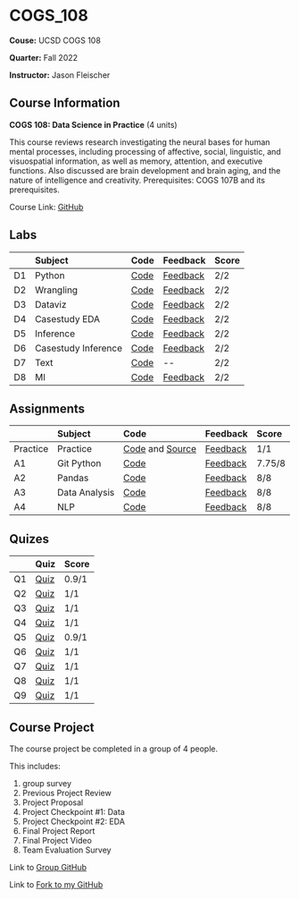# COGS_108

**Couse:** UCSD COGS 108

**Quarter:** Fall 2022

**Instructor:** Jason Fleischer

## Course Information

**COGS 108: Data Science in Practice** (4 units)

This course reviews research investigating the neural bases for human mental processes, including processing of affective, social, linguistic, and visuospatial information, as well as memory, attention, and executive functions. Also discussed are brain development and brain aging, and the nature of intelligence and creativity. Prerequisites: COGS 107B and its prerequisites.

Course Link: [GitHub](https://github.com/COGS108/Lectures-Fa22)

## Labs

|       |Subject    |Code   |Feedback   |Score  |
|:------|:----------|:------|:----------|:-------|
|D1 |Python |[Code](./D1/D1_python.ipynb) |[Feedback](./D1/D1_python.html.pdf)  |2/2    |
|D2 |Wrangling |[Code](./D2/D2_wrangling.ipynb) |[Feedback](./D2/D2_wrangling.html.pdf)  |2/2    |
|D3 |Dataviz |[Code](./D3/D3_dataviz.ipynb) |[Feedback](./D3/D3_dataviz.html.pdf)  |2/2    |
|D4 |Casestudy EDA |[Code](./D4/D4_casestudy_eda.ipynb) |[Feedback](./D4/D4_casestudy_eda.html.pdf)  |2/2    |
|D5 |Inference |[Code](./D5/D5_inference.ipynb) |[Feedback](./D5/D5_inference.html.pdf)  |2/2    |
|D6 |Casestudy Inference |[Code](./D6/D6_casestudy_inference.ipynb) |[Feedback](./D6/D6_casestudy_inference.html.pdf)  |2/2    |
|D7 |Text |[Code](./D7/D7_text.ipynb) |--  |2/2    |
|D8 |Ml |[Code](./D8/D8_ml.ipynb) |[Feedback](./D8/D8_ml.html.pdf)  |2/2    |

## Assignments

|       |Subject    |Code   |Feedback   |Score  |
|:------|:----------|:------|:----------|:-------|
|Practice |Practice |[Code](./Practice/Practice.ipynb) and [Source](https://github.com/alina10050805/MyFirstPullRequest) |[Feedback](./Practice/Practice.html.pdf)  |1/1    |
|A1 |Git Python |[Code](./A1/A1_git_python.ipynb) |[Feedback](./A1/A1_git_python.html.pdf)  |7.75/8    |
|A2 |Pandas |[Code](./A2/A2_pandas.ipynb) |[Feedback](./A2/A2_pandas.html.pdf)  |8/8    |
|A3 |Data Analysis |[Code](./A3/A3_DataAnalysis.ipynb) |[Feedback](./A3/A3_DataAnalysis.html.pdf)  |8/8    |
|A4 |NLP |[Code](./A4/A4_NLP.ipynb) |[Feedback](./A4/A4_NLP.html.pdf)  |8/8    |

## Quizes
|       |Quiz   |Score  |
|:------|:------|:-------|
|Q1 |[Quiz](./Quiz/Q1_%20COGS%20108%20-%20Data%20Science%20in%20Practice%20-%20Fleischer%20%5BFA22%5D.pdf)  |0.9/1  |
|Q2 |[Quiz](./Quiz/Q2_%20COGS%20108%20-%20Data%20Science%20in%20Practice%20-%20Fleischer%20%5BFA22%5D.pdf)  |1/1    |
|Q3 |[Quiz](./Quiz/Q3_%20COGS%20108%20-%20Data%20Science%20in%20Practice%20-%20Fleischer%20%5BFA22%5D.pdf)  |1/1    |
|Q4 |[Quiz](./Quiz/Q4_%20COGS%20108%20-%20Data%20Science%20in%20Practice%20-%20Fleischer%20%5BFA22%5D.pdf)  |1/1    |
|Q5 |[Quiz](./Quiz/Q5_%20COGS%20108%20-%20Data%20Science%20in%20Practice%20-%20Fleischer%20%5BFA22%5D.pdf)  |0.9/1    |
|Q6 |[Quiz](./Quiz/Q6_%20COGS%20108%20-%20Data%20Science%20in%20Practice%20-%20Fleischer%20%5BFA22%5D.pdf)  |1/1    |
|Q7 |[Quiz](./Quiz/Q7_%20COGS%20108%20-%20Data%20Science%20in%20Practice%20-%20Fleischer%20%5BFA22%5D.pdf)  |1/1    |
|Q8 |[Quiz](./Quiz/Q8_%20COGS%20108%20-%20Data%20Science%20in%20Practice%20-%20Fleischer%20%5BFA22%5D.pdf)  |1/1    |
|Q9 |[Quiz](./Quiz/Q9_%20COGS%20108%20-%20Data%20Science%20in%20Practice%20-%20Fleischer%20%5BFA22%5D.pdf)  |1/1   |

## Course Project

The course project be completed in a group of 4 people. 

This includes: 
1) group survey 
2) Previous Project Review 
3) Project Proposal 
4) Project Checkpoint #1: Data
5) Project Checkpoint #2: EDA 
6) Final Project Report
7) Final Project Video
8) Team Evaluation Survey

Link to [Group GitHub](https://github.com/COGS108/Group_070-Fa22)

Link to [Fork to my GitHub](https://github.com/alina10050805/analyze-dog-in-shelters-characteristics)
